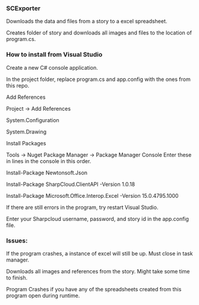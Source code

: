 ### SCExporter
Downloads the data and files from a story to a excel spreadsheet.

Creates folder of story and downloads all images and files to the location of program.cs.

### How to install from Visual Studio

Create a new C# console application.

In the project folder, replace program.cs and app.config with the ones from this repo.

Add References

Project -> Add References

System.Configuration

System.Drawing

Install Packages

Tools -> Nuget Package Manager -> Package Manager Console 
Enter these in lines in the console in this order.

Install-Package Newtonsoft.Json

Install-Package SharpCloud.ClientAPI -Version 1.0.18

Install-Package Microsoft.Office.Interop.Excel -Version 15.0.4795.1000

If there are still errors in the program, try restart Visual Studio.

Enter your Sharpcloud username, password, and story id in the app.config file.
### Issues: 
If the program crashes, a instance of excel will still be up. Must close in task manager.

Downloads all images and references from the story. Might take some time to finish.

Program Crashes if you have any of the spreadsheets created from this program open during runtime.
